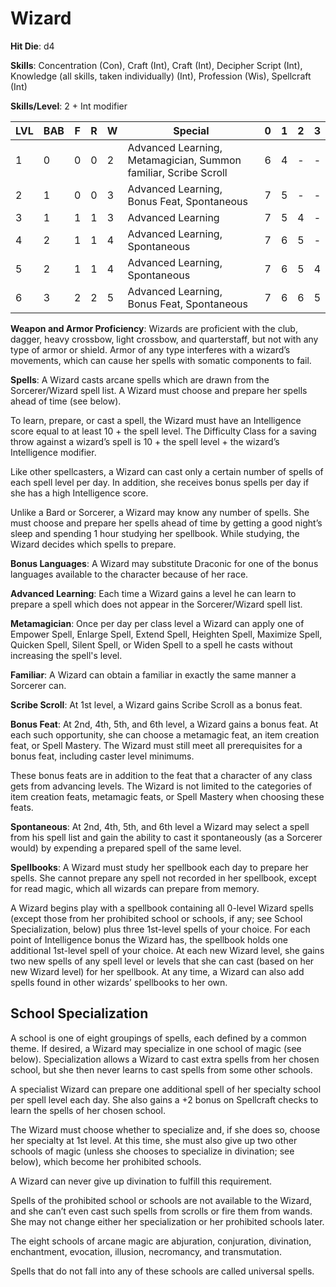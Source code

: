 # Wizard

**Hit Die**: d4

**Skills**: Concentration (Con), Craft (Int), Craft (Int), Decipher Script (Int), Knowledge (all skills, taken individually) (Int), Profession (Wis), Spellcraft (Int)

**Skills/Level**: 2 + Int modifier

LVL | BAB | F | R | W | Special | 0 | 1 | 2 | 3
--- | --- | - | - | - | ------- | - | - | - | -
1   | 0   | 0 | 0 | 2 | Advanced Learning, Metamagician, Summon familiar, Scribe Scroll | 6 | 4 | -   | -  
2   | 1   | 0 | 0 | 3 | Advanced Learning, Bonus Feat, Spontaneous | 7 | 5 | -   | -
3   | 1   | 1 | 1 | 3 | Advanced Learning | 7 | 5 | 4 | -
4   | 2   | 1 | 1 | 4 | Advanced Learning, Spontaneous | 7 | 6 | 5 | -
5   | 2   | 1 | 1 | 4 | Advanced Learning, Spontaneous | 7 | 6 | 5 | 4
6   | 3   | 2 | 2 | 5 | Advanced Learning, Bonus Feat, Spontaneous | 7 | 6 | 6 | 5

**Weapon and Armor Proficiency**: Wizards are proficient with the club, dagger, heavy crossbow, light crossbow, and quarterstaff, but not with any type of armor or shield. Armor of any type interferes with a wizard’s movements, which can cause her spells with somatic components to fail.

**Spells**: A Wizard casts arcane spells which are drawn from the Sorcerer/Wizard spell list. A Wizard must choose and prepare her spells ahead of time (see below).

To learn, prepare, or cast a spell, the Wizard must have an Intelligence score equal to at least 10 + the spell level. The Difficulty Class for a saving throw against a wizard’s spell is 10 + the spell level + the wizard’s Intelligence modifier.

Like other spellcasters, a Wizard can cast only a certain number of spells of each spell level per day. In addition, she receives bonus spells per day if she has a high Intelligence score.

Unlike a Bard or Sorcerer, a Wizard may know any number of spells. She must choose and prepare her spells ahead of time by getting a good night’s sleep and spending 1 hour studying her spellbook. While studying, the Wizard decides which spells to prepare.

**Bonus Languages**: A Wizard may substitute Draconic for one of the bonus languages available to the character because of her race.

**Advanced Learning**: Each time a Wizard gains a level he can learn to prepare a spell which does not appear in the Sorcerer/Wizard spell list.

**Metamagician**: Once per day per class level a Wizard can apply one of Empower Spell, Enlarge Spell, Extend Spell, Heighten Spell, Maximize Spell, Quicken Spell, Silent Spell, or Widen Spell to a spell he casts without increasing the spell's level.

**Familiar**: A Wizard can obtain a familiar in exactly the same manner a Sorcerer can.

**Scribe Scroll**: At 1st level, a Wizard gains Scribe Scroll as a bonus feat.

**Bonus Feat**: At 2nd, 4th, 5th, and 6th level, a Wizard gains a bonus feat. At each such opportunity, she can choose a metamagic feat, an item creation feat, or Spell Mastery. The Wizard must still meet all prerequisites for a bonus feat, including caster level minimums.

These bonus feats are in addition to the feat that a character of any class gets from advancing levels. The Wizard is not limited to the categories of item creation feats, metamagic feats, or Spell Mastery when choosing these feats.

**Spontaneous**: At 2nd, 4th, 5th, and 6th level a Wizard may select a spell from his spell list and gain the ability to cast it spontaneously (as a Sorcerer would) by expending a prepared spell of the same level. 

**Spellbooks**: A Wizard must study her spellbook each day to prepare her spells. She cannot prepare any spell not recorded in her spellbook, except for read magic, which all wizards can prepare from memory.

A Wizard begins play with a spellbook containing all 0-level Wizard spells (except those from her prohibited school or schools, if any; see School Specialization, below) plus three 1st-level spells of your choice. For each point of Intelligence bonus the Wizard has, the spellbook holds one additional 1st-level spell of your choice. At each new Wizard level, she gains two new spells of any spell level or levels that she can cast (based on her new Wizard level) for her spellbook. At any time, a Wizard can also add spells found in other wizards’ spellbooks to her own.

## School Specialization

A school is one of eight groupings of spells, each defined by a common theme. If desired, a Wizard may specialize in one school of magic (see below). Specialization allows a Wizard to cast extra spells from her chosen school, but she then never learns to cast spells from some other schools.

A specialist Wizard can prepare one additional spell of her specialty school per spell level each day. She also gains a +2 bonus on Spellcraft checks to learn the spells of her chosen school.

The Wizard must choose whether to specialize and, if she does so, choose her specialty at 1st level. At this time, she must also give up two other schools of magic (unless she chooses to specialize in divination; see below), which become her prohibited schools.

A Wizard can never give up divination to fulfill this requirement.

Spells of the prohibited school or schools are not available to the Wizard, and she can’t even cast such spells from scrolls or fire them from wands. She may not change either her specialization or her prohibited schools later.

The eight schools of arcane magic are abjuration, conjuration, divination, enchantment, evocation, illusion, necromancy, and transmutation.

Spells that do not fall into any of these schools are called universal spells.